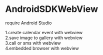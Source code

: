 AndroidSDKWebView
=================

require Android Studio

1.create calendar event with webview <br/>
2.save image to gallery with webview <br/>
3.call or sms with webview <br/>
4.embedded browser with webview <br/>

